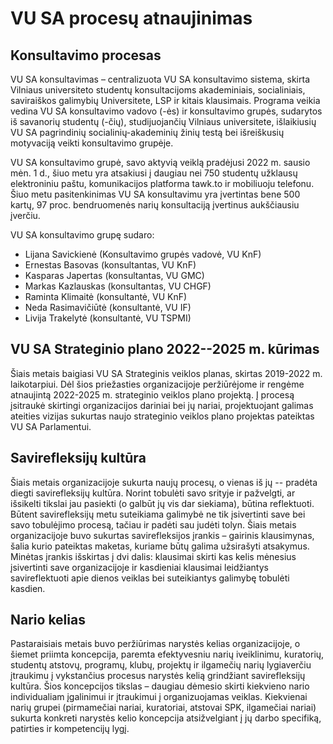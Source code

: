 # VU SA procesų atnaujinimas

## Konsultavimo procesas

VU SA konsultavimas – centralizuota VU SA konsultavimo sistema, skirta
Vilniaus universiteto studentų konsultacijoms akademiniais,
socialiniais, saviraiškos galimybių Universitete, LSP ir kitais
klausimais. Programa veikia vedina VU SA konsultavimo vadovo (-ės) ir
konsultavimo grupės, sudarytos iš savanorių studentų (-čių),
studijuojančių Vilniaus universitete, išlaikiusių VU SA pagrindinių
socialinių-akademinių žinių testą bei išreiškusių motyvaciją veikti
konsultavimo grupėje.

VU SA konsultavimo grupė, savo aktyvią veiklą pradėjusi 2022 m. sausio
mėn. 1 d., šiuo metu yra atsakiusi į daugiau nei 750 studentų užklausų
elektroniniu paštu, komunikacijos platforma tawk.to ir mobiliuoju
telefonu. Šiuo metu pasitenkinimas VU SA konsultavimu yra įvertintas
bene 500 kartų, 97 proc. bendruomenės narių konsultaciją įvertinus
aukščiausiu įverčiu.

VU SA konsultavimo grupę sudaro:

- Lijana Savickienė (Konsultavimo grupės vadovė, VU KnF)
- Ernestas Basovas (konsultantas, VU KnF)
- Kasparas Japertas (konsultantas, VU GMC)
- Markas Kazlauskas (konsultantas, VU CHGF)
- Raminta Klimaitė (konsultantė, VU KnF)
- Neda Rasimavičiūtė (konsultantė, VU IF)
- Livija Trakelytė (konsultantė, VU TSPMI)

## VU SA Strateginio plano 2022--2025 m. kūrimas

Šiais metais baigiasi VU SA Strateginis veiklos planas, skirtas
2019-2022 m. laikotarpiui. Dėl šios priežasties organizacijoje
peržiūrėjome ir rengėme atnaujintą 2022-2025 m. strateginio veiklos
plano projektą. Į procesą įsitraukė skirtingi organizacijos dariniai bei
jų nariai, projektuojant galimas ateities vizijas sukurtas naujo
strateginio veiklos plano projektas pateiktas VU SA Parlamentui.

## Savirefleksijų kultūra

Šiais metais organizacijoje sukurta naujų procesų, o vienas iš jų --
pradėta diegti savirefleksijų kultūra. Norint tobulėti savo srityje ir
pažvelgti, ar išsikelti tikslai jau pasiekti (o galbūt jų vis dar
siekiama), būtina reflektuoti. Būtent savirefleksijų metu suteikiama
galimybė ne tik įsivertinti save bei savo tobulėjimo procesą, tačiau ir
padėti sau judėti tolyn. Šiais metais organizacijoje buvo sukurtas
savirefleksijos įrankis – gairinis klausimynas, šalia kurio pateiktas
maketas, kuriame būtų galima užsirašyti atsakymus. Minėtas įrankis
išskirtas į dvi dalis: klausimai skirti kas kelis mėnesius įsivertinti
save organizacijoje ir kasdieniai klausimai leidžiantys savireflektuoti
apie dienos veiklas bei suteikiantys galimybę tobulėti kasdien.

## Nario kelias

Pastaraisiais metais buvo peržiūrimas narystės kelias organizacijoje, o
šiemet priimta koncepcija, paremta efektyvesniu narių iveiklinimu,
kuratorių, studentų atstovų, programų, klubų, projektų ir ilgamečių
narių lygiaverčiu įtraukimu į vykstančius procesus narystės kelią
grindžiant savirefleksijų kultūra. Šios koncepcijos tikslas – daugiau
dėmesio skirti kiekvieno nario individualiam įgalinimui ir įtraukimui į
organizuojamas veiklas. Kiekvienai narių grupei (pirmamečiai nariai,
kuratoriai, atstovai SPK, ilgamečiai nariai) sukurta konkreti narystės
kelio koncepcija atsižvelgiant į jų darbo specifiką, patirties ir
kompetencijų lygį.
